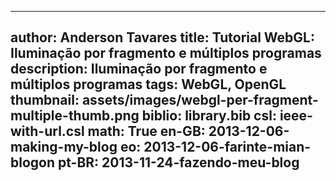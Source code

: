 ------------------------------
author: Anderson Tavares
title: Tutorial WebGL: Iluminação por fragmento e múltiplos programas
description: Iluminação por fragmento e múltiplos programas
tags: WebGL, OpenGL
thumbnail: assets/images/webgl-per-fragment-multiple-thumb.png
biblio: library.bib
csl: ieee-with-url.csl
math: True
en-GB: 2013-12-06-making-my-blog
eo: 2013-12-06-farinte-mian-blogon
pt-BR: 2013-11-24-fazendo-meu-blog
------------------------------
